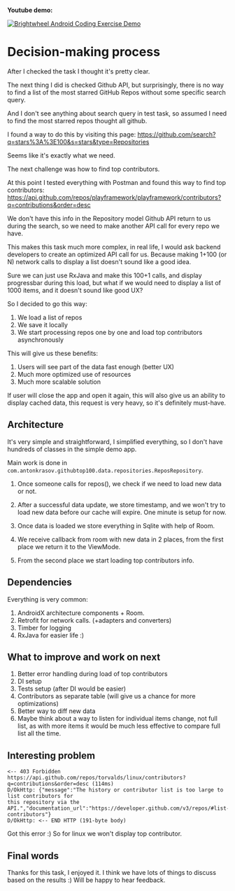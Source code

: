 **Youtube demo:**

[![Brightwheel Android Coding Exercise Demo
](https://img.youtube.com/vi/wNjv2gf6occ/0.jpg)](https://www.youtube.com/watch?v=wNjv2gf6occ)

# Decision-making process

After I checked the task I thought it's pretty clear.

The next thing I did is checked Github API, but surprisingly, there is no way to find a list
of the most starred GitHub Repos without some specific search query.

And I don't see anything about search query in test task, so assumed I need to find
the most starred repos thought all github.

I found a way to do this by visiting this page:
https://github.com/search?q=stars%3A%3E100&s=stars&type=Repositories

Seems like it's exactly what we need.

The next challenge was how to find top contributors.

At this point I tested everything with Postman and found this way to find top contributors:
https://api.github.com/repos/playframework/playframework/contributors?q=contributions&order=desc

We don't have this info in the Repository model Github API return to us during the search, so we
need to make another API call for every repo we have.

This makes this task much more complex, in real life, I would ask backend developers to create an
optimized API call for us. Because making 1+100 (or N) network calls to display a list doesn't
sound like a good idea.

Sure we can just use RxJava and make this 100+1 calls, and display progressbar during this load,
but what if we would need to display a list of 1000 items, and it doesn't sound like good UX?

So I decided to go this way:

1) We load a list of repos
2) We save it locally
3) We start processing repos one by one and load top contributors asynchronously

This will give us these benefits:
1) Users will see part of the data fast enough (better UX)
2) Much more optimized use of resources
3) Much more scalable solution

If user will close the app and open it again, this will also give us an ability to display
cached data, this request is very heavy, so it's definitely must-have.

## Architecture

It's very simple and straightforward, I simplified everything, so I don't have hundreds of classes in the simple demo app.

Main work is done in `com.antonkrasov.githubtop100.data.repositories.ReposRepository`.

1. Once someone calls for repos(), we check if we need to load new data or not.

2. After a successful data update, we store timestamp, and we won't try to
load new data before our cache will expire. One minute is setup for now.

3. Once data is loaded we store everything in Sqlite with help of Room.

4. We receive callback from room with new data in 2 places, from the first place we return it to the
ViewMode.

5. From the second place we start loading top contributors info.

## Dependencies

Everything is very common:

1) AndroidX architecture components + Room.
2) Retrofit for network calls. (+adapters and converters)
3) Timber for logging
4) RxJava for easier life :)

## What to improve and work on next

1) Better error handling during load of top contributors
2) DI setup
3) Tests setup (after DI would be easier)
4) Contributors as separate table (will give us a chance for more optimizations)
5) Better way to diff new data
6) Maybe think about a way to listen for individual items change, not full list, as with more items
it would be much less effective to compare full list all the time.

## Interesting problem

```
<-- 403 Forbidden https://api.github.com/repos/torvalds/linux/contributors?q=contributions&order=desc (114ms)
D/OkHttp: {"message":"The history or contributor list is too large to list contributors for
this repository via the API.","documentation_url":"https://developer.github.com/v3/repos/#list-contributors"}
D/OkHttp: <-- END HTTP (191-byte body)
```

Got this error :) So for linux we won't display top contributor.


## Final words

Thanks for this task, I enjoyed it. I think we have lots of things to discuss based on the results :)
Will be happy to hear feedback.
